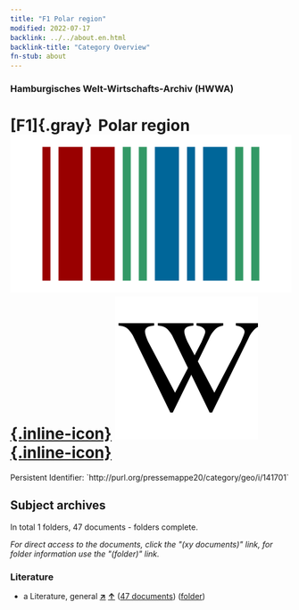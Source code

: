 ```yaml
---
title: "F1 Polar region"
modified: 2022-07-17
backlink: ../../about.en.html
backlink-title: "Category Overview"
fn-stub: about
---
```


### Hamburgisches Welt-Wirtschafts-Archiv (HWWA)

# [F1]{.gray}&#8201; Polar region &#160; [![Wikidata](/images/Wikidata-logo.svg "Wikidata"){.inline-icon}](http://www.wikidata.org/entity/Q60670) [![Wikipedia](/images/Wikipedia-W.svg "Wikipedia"){.inline-icon}](https://en.wikipedia.org/wiki/Polar_regions_of_Earth)

<div class="hint">Persistent Identifier: `http://purl.org/pressemappe20/category/geo/i/141701`</div>







## Subject archives







In total 1 folders, 47 documents - folders complete.

_For direct access to the documents, click the "(xy documents)" link, for folder information use the "(folder)" link._



### Literature

- a Literature, general [**&nearr;**](../../../subject/i/142393/about.en.html "Literature, general (all over the world)") [**&uarr;**](../../../subject/about.en.html#a "Subject category system") (<a href="https://pm20.zbw.eu/iiifview/folder/sh/141701,142393" title="about: Polar region : Literature, general" target="_blank">47 documents</a>) ([folder](../../../../folder/sh/1417xx/141701/1423xx/142393/about.en.html))






